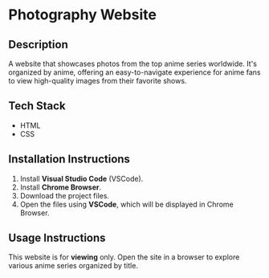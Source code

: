 # Photography Website

## Description
A website that showcases photos from the top anime series worldwide. It's organized by anime, offering an easy-to-navigate experience for anime fans to view high-quality images from their favorite shows.

## Tech Stack
- HTML
- CSS

## Installation Instructions
1. Install **Visual Studio Code** (VSCode).
2. Install **Chrome Browser**.
3. Download the project files.
4. Open the files using **VSCode**, which will be displayed in Chrome Browser.

## Usage Instructions
This website is for **viewing** only. Open the site in a browser to explore various anime series organized by title.

##

